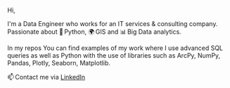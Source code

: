 Hi,

I'm a Data Engineer who works for an IT services & consulting company. Passionate about 🐍&ThinSpace;Python, 🌍&ThinSpace;GIS and 📊&ThinSpace;Big Data analytics.

In my repos You can find examples of my work where I use advanced SQL queries as well as Python with the use of libraries such as ArcPy, NumPy, Pandas, Plotly, Seaborn, Matplotlib.

📫&ThinSpace;Contact me via <a href="https://www.linkedin.com/in/slawomirzurek/">LinkedIn</a>
